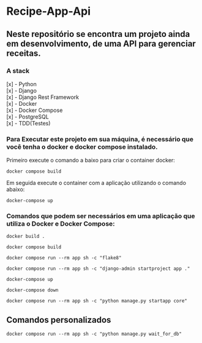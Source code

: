 # Recipe-App-Api

## Neste repositório se encontra um projeto ainda em desenvolvimento, de uma API para gerenciar receitas.
### A stack

[x] - Python <br>
[x] - Django <br>
[x] - Django Rest Framework <br>
[x] - Docker <br>
[x] - Docker Compose <br>
[x] - PostgreSQL <br>
[x] - TDD(Testes) <br>

### Para Executar este projeto em sua máquina, é necessário que você tenha o docker e docker compose instalado.

Primeiro execute o comando a baixo para criar o container docker:

```
docker compose build
```

Em seguida execute o container com a aplicação utilizando o comando abaixo:

```
docker-compose up
```

### Comandos que podem ser necessários em uma aplicação que utiliza o Docker e Docker Compose:

```
docker build . 
```

```
docker compose build
```

```
docker compose run --rm app sh -c "flake8"
```

```
docker compose run --rm app sh -c "django-admin startproject app ."
```

```
docker-compose up
```

```
docker-compose down
```

```
docker compose run --rm app sh -c "python manage.py startapp core"
```

## Comandos personalizados

```
docker compose run --rm app sh -c "python manage.py wait_for_db"
```